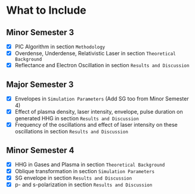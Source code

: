# What to Include

## Minor Semester 3

- [x] PIC Algorithm in section `Methodology`
- [x] Overdense, Underdense, Relativistic Laser in section `Theoretical Background`
- [x] Reflectance and Electron Oscillation in section `Results and Discussion`

## Major Semester 3

- [x] Envelopes in `Simulation Parameters` (Add SG too from Minor Semester 4)
- [x] Effect of plasma density, laser intensity, envelope, pulse duration on generated HHG in section `Results and Discussion`
- [x] Frequency of the oscillations and effect of laser intensity on these oscillations in section `Results and Discussion`

## Minor Semester 4

- [x] HHG in Gases and Plasma in section `Theoretical Background`
- [x] Oblique transformation in section `Simulation Parameters`
- [x] SG envelope in section `Results and Discussion`
- [x] p- and s-polarization in section `Results and Discussion`
